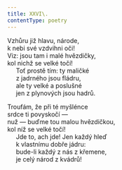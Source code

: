 ```yaml
---
title: XXVI\.
contentType: poetry
---
```


Vzhůru již hlavu, národe,  
k nebi své vzdvihni oči!  
Viz: jsou tam i malé hvězdičky,  
kol nichž se velké točí!  
     Toť prostě tím: ty maličké  
     z jadrného jsou fládru,  
     ale ty velké a poslušné  
     jen z plynových jsou hadrů.

  

Troufám, že při té myšlénce  
srdce ti povyskočí —  
nuž — buďme tou malou hvězdičkou,  
kol níž se velké točí!  
     Jde to, ach jde! Jen každý hleď  
     k vlastnímu dobře jádru:  
     bude-li každý z nás z křemene,  
     je celý národ z kvádrů!
